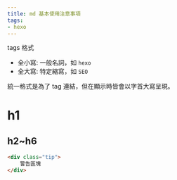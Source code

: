 ```yaml
---
title: md 基本使用注意事項
tags:
- hexo
---
```


tags 格式
- 全小寫: 一般名詞，如 `hexo`
- 全大寫: 特定縮寫，如 `SEO`

<div class="tip">
	統一格式是為了 tag 連結，但在顯示時皆會以字首大寫呈現。
</div>

<!-- more -->

# h1
## h2~h6

``` html
<div class="tip">
	警告區塊
</div>
```
